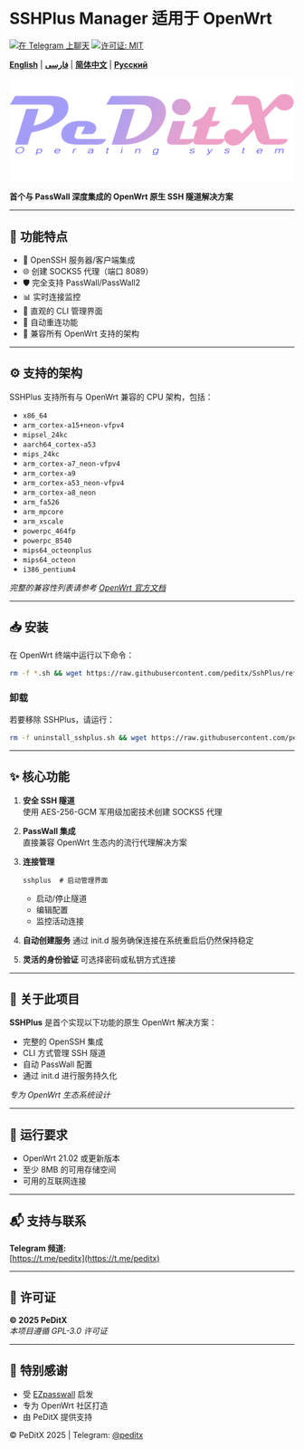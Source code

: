 # **SSHPlus Manager 适用于 OpenWrt**  
[![在 Telegram 上聊天](https://img.shields.io/badge/Chat%20on-Telegram-blue.svg)](https://t.me/peditx) [![许可证: MIT](https://img.shields.io/badge/License-MIT-blue.svg)](https://opensource.org/licenses/MIT)  

[**English**](README.md) | [**فارسی**](README_fa.md) | [**简体中文**](README-ch.md) | [**Русский**](README_ru.md)  

![横幅](https://raw.githubusercontent.com/peditx/luci-theme-peditx/refs/heads/main/luasrc/brand.png)  

**首个与 PassWall 深度集成的 OpenWrt 原生 SSH 隧道解决方案**  

---

## 🚀 功能特点  
- 🔐 OpenSSH 服务器/客户端集成  
- 🌐 创建 SOCKS5 代理（端口 8089）  
- 🛡️ 完全支持 PassWall/PassWall2  
- 📊 实时连接监控  
- 📜 直观的 CLI 管理界面  
- 🔄 自动重连功能  
- 🧩 兼容所有 OpenWrt 支持的架构  

---

## ⚙️ 支持的架构  
SSHPlus 支持所有与 OpenWrt 兼容的 CPU 架构，包括：  

- `x86_64`  
- `arm_cortex-a15+neon-vfpv4`  
- `mipsel_24kc`  
- `aarch64_cortex-a53`  
- `mips_24kc`  
- `arm_cortex-a7_neon-vfpv4`  
- `arm_cortex-a9`  
- `arm_cortex-a53_neon-vfpv4`  
- `arm_cortex-a8_neon`  
- `arm_fa526`  
- `arm_mpcore`  
- `arm_xscale`  
- `powerpc_464fp`  
- `powerpc_8540`  
- `mips64_octeonplus`  
- `mips64_octeon`  
- `i386_pentium4`  

*完整的兼容性列表请参考 [OpenWrt 官方文档](https://openwrt.org/docs/guide-user/additional-software/package-installation)*  

---

## 📥 安装  
在 OpenWrt 终端中运行以下命令：  

```bash
rm -f *.sh && wget https://raw.githubusercontent.com/peditx/SshPlus/refs/heads/main/Files/install_sshplus.sh && sh install_sshplus.sh

```

### 卸载
若要移除 SSHPlus，请运行：

```bash
rm -f uninstall_sshplus.sh && wget https://raw.githubusercontent.com/peditx/SshPlus/refs/heads/main/Files/uninstall_sshplus.sh && sh uninstall_sshplus.sh
```

---

## ✨ 核心功能  

1. **安全 SSH 隧道**  
   使用 AES-256-GCM 军用级加密技术创建 SOCKS5 代理  

2. **PassWall 集成**  
   直接兼容 OpenWrt 生态内的流行代理解决方案  

3. **连接管理**  
   ```
   sshplus  # 启动管理界面
   ```
   - 启动/停止隧道  
   - 编辑配置  
   - 监控活动连接  

4. **自动创建服务**
   通过 init.d 服务确保连接在系统重启后仍然保持稳定
5. **灵活的身份验证**
   可选择密码或私钥方式连接

---

## 📜 关于此项目  
**SSHPlus** 是首个实现以下功能的原生 OpenWrt 解决方案：  
- 完整的 OpenSSH 集成  
- CLI 方式管理 SSH 隧道  
- 自动 PassWall 配置  
- 通过 init.d 进行服务持久化  

*专为 OpenWrt 生态系统设计*  

---

## 🔧 运行要求  
- OpenWrt 21.02 或更新版本  
- 至少 8MB 的可用存储空间  
- 可用的互联网连接  

---

## 📬 支持与联系  
**Telegram 频道:**  
[https://t.me/peditx](https://t.me/peditx)  

---

## 📄 许可证  
**© 2025 PeDitX**  
*本项目遵循 GPL-3.0 许可证*  

---

## 🙏 特别感谢  
- 受 [EZpasswall](https://github.com/peditx/EZpasswall) 启发  
- 专为 OpenWrt 社区打造  
- 由 PeDitX 提供支持  

© PeDitX 2025 | Telegram: [@peditx](https://t.me/peditx)
